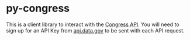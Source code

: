 # py-congress

This is a client library to interact with the [Congress API](https://api.congress.gov/). You will need to sign up for an API Key from [api.data.gov](https://api.congress.gov/sign-up/) to be sent with each API request. 
